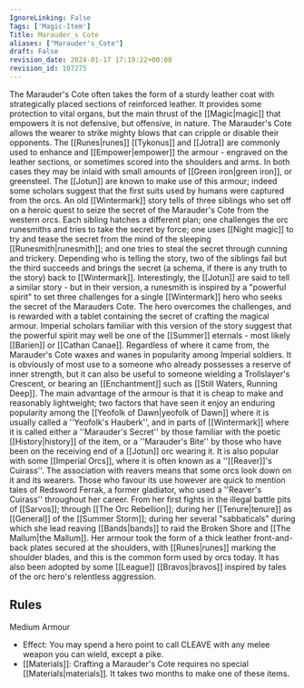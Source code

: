 ```yaml
---
IgnoreLinking: False
Tags: ['Magic-Item']
Title: Marauder_s Cote
aliases: ["Marauder's_Cote"]
draft: False
revision_date: 2024-01-17 17:19:22+00:00
revision_id: 107275
---
```


The Marauder's Cote often takes the form of a sturdy leather coat with strategically placed sections of reinforced leather. It provides some protection to vital organs, but the main thrust of the [[Magic|magic]] that empowers it is not defensive, but offensive, in nature. The Marauder's Cote allows the wearer to strike mighty blows that can cripple or disable their opponents. The [[Runes|runes]] [[Tykonus]] and [[Jotra]] are commonly used to enhance and [[Empower|empower]] the armour - engraved on the leather sections, or sometimes scored into the shoulders and arms. In both cases they may be inlaid with small amounts of [[Green iron|green iron]], or greensteel.
The [[Jotun]] are known to make use of this armour; indeed some scholars suggest that the first suits used by humans were captured from the orcs. An old [[Wintermark]] story tells of three siblings who set off on a heroic quest to seize the secret of the Marauder's Cote from the western orcs. Each sibling hatches a different plan; one challenges the orc runesmiths and tries to take the secret by force; one uses [[Night magic]] to try and tease the secret from the mind of the sleeping [[Runesmith|runesmith]]; and one tries to steal the secret through cunning and trickery. Depending who is telling the story, two of the siblings fail but the third succeeds and brings the secret (a schema, if there is any truth to the story) back to [[Wintermark]]. Interestingly, the [[Jotun]] are said to tell a similar story - but in their version, a runesmith is inspired by a "powerful spirit" to set three challenges for a single [[Wintermark]] hero who seeks the secret of the Marauders Cote. The hero overcomes the challenges, and is rewarded with a tablet containing the secret of crafting the magical armour. Imperial scholars familiar with this version of the story suggest that the powerful spirit may well be one of the [[Summer]] eternals - most likely [[Barien]] or [[Cathan Canae]].
Regardless of where it came from, the Marauder's Cote waxes and wanes in popularity among Imperial soldiers. It is obviously of most use to a someone who already possesses a reserve of inner strength, but it can also be useful to someone wielding a Trollslayer's Crescent, or bearing an [[Enchantment]] such as [[Still Waters, Running Deep]]. 
The main advantage of the armour is that it is cheap to make and reasonably lightweight; two factors that have seen it enjoy an enduring popularity among the [[Yeofolk of Dawn|yeofolk of Dawn]] where it is usually called a ''Yeofolk's Hauberk'', and in parts of [[Wintermark]] where it is called either a ''Marauder's Secret'' by those familiar with the poetic [[History|history]] of the item, or a ''Marauder's Bite'' by those who have been on the receiving end of a [[Jotun]] orc wearing it.
It is also popular with some [[Imperial Orcs]], where it is often known as a ''[[Reaver]]'s Cuirass''. The association with reavers means that some orcs look down on it and its wearers. Those who favour its use however are quick to mention tales of Redsword Ferrak, a former gladiator, who used a ''Reaver's Cuirass'' throughout her career. From her first fights in the illegal battle pits of [[Sarvos]]; through [[The Orc Rebellion]]; during her [[Tenure|tenure]] as [[General]] of the [[Summer Storm]]; during her several "sabbaticals" during which she lead reaving [[Bands|bands]] to raid the Broken Shore and [[The Mallum|the Mallum]]. Her armour took the form of a thick leather front-and-back plates secured at the shoulders, with [[Runes|runes]] marking the shoulder blades, and this is the common form used by orcs today. It has also been adopted by some [[League]] [[Bravos|bravos]] inspired by tales of the orc hero's relentless aggression.
## Rules
Medium Armour
* Effect: You may spend a hero point to call CLEAVE with any melee weapon you can wield, except a pike.
* [[Materials]]: Crafting a Marauder's Cote requires no special [[Materials|materials]]. It takes two months to make one of these items.